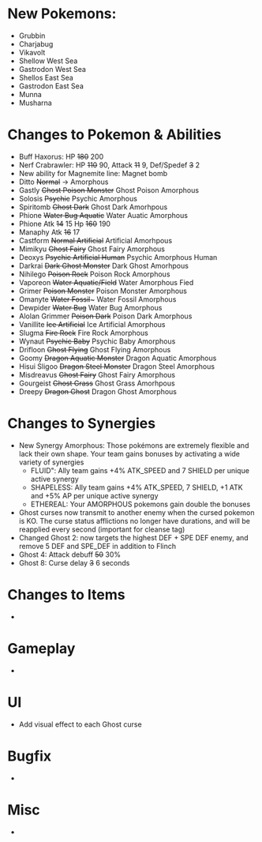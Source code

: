 # New Pokemons:

 - Grubbin
 - Charjabug
 - Vikavolt
 - Shellow West Sea
 - Gastrodon West Sea
 - Shellos East Sea
 - Gastrodon East Sea
 - Munna
 - Musharna

# Changes to Pokemon & Abilities

- Buff Haxorus: HP ~~180~~ 200
- Nerf Crabrawler: HP ~~110~~ 90, Attack ~~11~~ 9, Def/Spedef ~~3~~ 2
- New ability for Magnemite line: Magnet bomb
- Ditto ~~Normal~~ -> Amorphous
- Gastly ~~Ghost Poison Monster~~ Ghost Poison Amorphous
- Solosis ~~Psychic~~ Psychic Amorphous
- Spiritomb ~~Ghost Dark~~ Ghost Dark Amorhpous
- Phione ~~Water Bug Aquatic~~ Water Auatic Amorphous
- Phione Atk ~~14~~ 15 Hp ~~160~~ 190
- Manaphy Atk ~~16~~ 17
- Castform ~~Normal Artificial~~ Artificial Amorhpous
- Mimikyu ~~Ghost Fairy~~ Ghost Fairy Amorphous
- Deoxys ~~Psychic Artificial Human~~ Psychic Amorphous Human
- Darkrai ~~Dark Ghost Monster~~ Dark Ghost Amorhpous
- Nihilego ~~Poison Rock~~ Poison Rock Amorphous
- Vaporeon ~~Water Aquatic/Field~~ Water Amorphous Fied
- Grimer ~~Poison Monster~~ Poison Monster Amorphous
- Omanyte ~~Water Fossil~~~ Water Fossil Amorphous
- Dewpider ~~Water Bug~~ Water Bug Amorphous
- Alolan Grimmer ~~Poison Dark~~ Poison Dark Amorphous
- Vanillite ~~Ice Artificial~~ Ice Artificial Amorphous
- Slugma ~~Fire Rock~~ Fire Rock Amorphous
- Wynaut ~~Psychic Baby~~ Psychic Baby Amorphous
- Drifloon ~~Ghost Flying~~ Ghost Flying Amorphous
- Goomy ~~Dragon Aquatic Monster~~ Dragon Aquatic Amorphous
- Hisui Sligoo ~~Dragon Steel Monster~~ Dragon Steel Amorphous
- Misdreavus ~~Ghost Fairy~~ Ghost Fairy Amorphous
- Gourgeist ~~Ghost Grass~~ Ghost Grass Amorhpous
- Dreepy ~~Dragon Ghost~~ Dragon Ghost Amorphous

# Changes to Synergies

- New Synergy Amorphous: Those pokémons are extremely flexible and lack their own shape. Your team gains bonuses by activating a wide variety of synergies
  - FLUID": Ally team gains +4% ATK_SPEED and 7 SHIELD per unique active synergy
  - SHAPELESS: Ally team gains +4% ATK_SPEED, 7 SHIELD, +1 ATK and +5% AP per unique active synergy
  - ETHEREAL: Your AMORPHOUS pokemons gain double the bonuses
- Ghost curses now transmit to another enemy when the cursed pokemon is KO. The curse status afflictions no longer have durations, and will be reapplied every second (important for cleanse tag)
- Changed Ghost 2: now targets the highest DEF + SPE DEF enemy, and remove 5 DEF and SPE_DEF in addition to Flinch
- Ghost 4: Attack debuff ~~50~~ 30%
- Ghost 8: Curse delay ~~3~~ 6 seconds

# Changes to Items

-

# Gameplay

-

# UI

- Add visual effect to each Ghost curse

# Bugfix

-

# Misc

-
